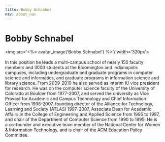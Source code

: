 ```yaml
---
title: Bobby Schnabel
nav: about_nav
---
```

# Bobby Schnabel

<img src='<%= avatar_image('Bobby Schnabel') %>'/ width='320px'>
<br/>
<br/>
In this position he leads a multi-campus school of nearly 150 faculty members and 3000 students at the Bloomington and Indianapolis campuses, including undergraduate and graduate programs in computer science and informatics, and graduate programs in information science and library science.  From 2009-2010 he also served as interim IU vice president for research.   He was on the computer science faculty of the University of Colorado at Boulder from 1977-2007, and served the university as Vice Provost for Academic and Campus Technology and Chief Information Officer from 1998-2007, founding director of the Alliance for Technology, Learning and Society (ATLAS) 1997-2007, Associate Dean for Academic Affairs in the College of Engineering and Applied Science from 1995 to 1997, and chair of the Department of Computer Science from 1990 to 1995.  He is a co-founder and executive team member of the National Center for Women & Information Technology, and is chair of the ACM Education Policy Committee.
